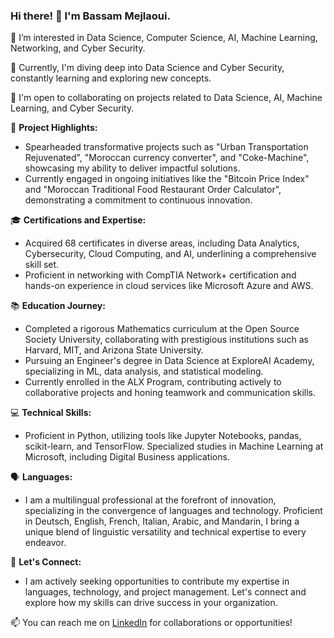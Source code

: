 ### Hi there! 👋 I'm Bassam Mejlaoui.

👀 I’m interested in Data Science, Computer Science, AI, Machine Learning, Networking, and Cyber Security.

🌱 Currently, I'm diving deep into Data Science and Cyber Security, constantly learning and exploring new concepts.

💼 I'm open to collaborating on projects related to Data Science, AI, Machine Learning, and Cyber Security.

🚀 **Project Highlights:**
- Spearheaded transformative projects such as "Urban Transportation Rejuvenated", "Moroccan currency converter", and "Coke-Machine", showcasing my ability to deliver impactful solutions.
- Currently engaged in ongoing initiatives like the "Bitcoin Price Index" and "Moroccan Traditional Food Restaurant Order Calculator", demonstrating a commitment to continuous innovation.

🎓 **Certifications and Expertise:**
- Acquired 68 certificates in diverse areas, including Data Analytics, Cybersecurity, Cloud Computing, and AI, underlining a comprehensive skill set.
- Proficient in networking with CompTIA Network+ certification and hands-on experience in cloud services like Microsoft Azure and AWS.

📚 **Education Journey:**
- Completed a rigorous Mathematics curriculum at the Open Source Society University, collaborating with prestigious institutions such as Harvard, MIT, and Arizona State University.
- Pursuing an Engineer's degree in Data Science at ExploreAI Academy, specializing in ML, data analysis, and statistical modeling.
- Currently enrolled in the ALX Program, contributing actively to collaborative projects and honing teamwork and communication skills.

💻 **Technical Skills:**
- Proficient in Python, utilizing tools like Jupyter Notebooks, pandas, scikit-learn, and TensorFlow. Specialized studies in Machine Learning at Microsoft, including Digital Business applications.

🗣️ **Languages:**
- I am a multilingual professional at the forefront of innovation, specializing in the convergence of languages and technology. Proficient in Deutsch, English, French, Italian, Arabic, and Mandarin, I bring a unique blend of linguistic versatility and technical expertise to every endeavor.

📨 **Let's Connect:**
- I am actively seeking opportunities to contribute my expertise in languages, technology, and project management. Let's connect and explore how my skills can drive success in your organization.

📫 You can reach me on [LinkedIn](https://www.linkedin.com/in/bassam-mejlaoui/) for collaborations or opportunities!
<!---
mejbass/mejbass is a ✨ special ✨ repository because its `README.md` (this file) appears on your GitHub profile.
You can click the Preview link to take a look at your changes.
--->
